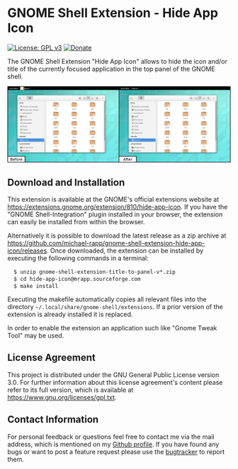# GNOME Shell Extension - Hide App Icon

[![License: GPL v3](https://img.shields.io/badge/License-GPL%20v3-blue.svg)](http://www.gnu.org/licenses/gpl-3.0) [![Donate](https://img.shields.io/badge/Donate-PayPal-green.svg)](https://www.paypal.com/cgi-bin/webscr?cmd=_s-xclick&hosted_button_id=X75YSLEJV3DWE)

The GNOME Shell Extension "Hide App Icon" allows to hide the icon and/or title of the currently focused application in the top panel of the GNOME shell.

![](SCREENSHOT.png)

## Download and Installation

This extension is available at the GNOME's official extensions website at https://extensions.gnome.org/extension/810/hide-app-icon. If you have the "GNOME Shell-Integration" plugin installed in your browser, the extension can easily be installed from within the browser.

Alternatively it is possible to download the latest release as a zip archive at https://github.com/michael-rapp/gnome-shell-extension-hide-app-icon/releases. Once downloaded, the extension can be installed by executing the following commands in a terminal:

```
  $ unzip gnome-shell-extension-title-to-panel-v*.zip 
  $ cd hide-app-icon@mrapp.sourceforge.com
  $ make install
```

Executing the makefile automatically copies all relevant files into the directory `~/.local/share/gnome-shell/extensions`. If a prior version of the extension is already installed it is replaced.

In order to enable the extension an application such like "Gnome Tweak Tool" may be used.

## License Agreement

This project is distributed under the GNU General Public License version 3.0. For further information about this license agreement's content please refer to its full version, which is available at https://www.gnu.org/licenses/gpl.txt.

## Contact Information

For personal feedback or questions feel free to contact me via the mail address, which is mentioned on my [Github profile](https://github.com/michael-rapp). If you have found any bugs or want to post a feature request please use the [bugtracker](https://github.com/michael-rapp/gnome-shell-extension-hide-app-icon/issues) to report them.
